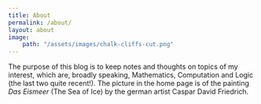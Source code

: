```yaml
---
title: About
permalink: /about/
layout: about
image:
    path: "/assets/images/chalk-cliffs-cut.png"
---
```


The purpose of this blog is to keep notes and thoughts on topics of my interest, which are, broadly speaking, Mathematics, Computation and Logic (the last two quite recent!). The picture in the home page is of the painting *Das Eismeer* (The Sea of Ice) by the german artist Caspar David Friedrich.